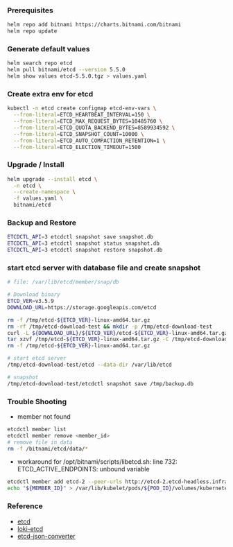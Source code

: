 ### Prerequisites
```bash
helm repo add bitnami https://charts.bitnami.com/bitnami
helm repo update
```

### Generate default values
```bash
helm search repo etcd
helm pull bitnami/etcd --version 5.5.0
helm show values etcd-5.5.0.tgz > values.yaml
```

### Create extra env for etcd
```bash
kubectl -n etcd create configmap etcd-env-vars \
  --from-literal=ETCD_HEARTBEAT_INTERVAL=150 \
  --from-literal=ETCD_MAX_REQUEST_BYTES=10485760 \
  --from-literal=ETCD_QUOTA_BACKEND_BYTES=8589934592 \
  --from-literal=ETCD_SNAPSHOT_COUNT=10000 \
  --from-literal=ETCD_AUTO_COMPACTION_RETENTION=1 \
  --from-literal=ETCD_ELECTION_TIMEOUT=1500
```

### Upgrade / Install
```bash
helm upgrade --install etcd \
  -n etcd \
  --create-namespace \
  -f values.yaml \
  bitnami/etcd
```

### Backup and Restore
```bash
ETCDCTL_API=3 etcdctl snapshot save snapshot.db
ETCDCTL_API=3 etcdctl snapshot status snapshot.db
ETCDCTL_API=3 etcdctl snapshot restore snapshot.db
```

### start etcd server with database file and create snapshot
```bash
# file: /var/lib/etcd/member/snap/db

# Download binary
ETCD_VER=v3.5.9
DOWNLOAD_URL=https://storage.googleapis.com/etcd

rm -f /tmp/etcd-${ETCD_VER}-linux-amd64.tar.gz
rm -rf /tmp/etcd-download-test && mkdir -p /tmp/etcd-download-test
curl -L ${DOWNLOAD_URL}/${ETCD_VER}/etcd-${ETCD_VER}-linux-amd64.tar.gz -o /tmp/etcd-${ETCD_VER}-linux-amd64.tar.gz
tar xzvf /tmp/etcd-${ETCD_VER}-linux-amd64.tar.gz -C /tmp/etcd-download-test --strip-components=1
rm -f /tmp/etcd-${ETCD_VER}-linux-amd64.tar.gz

# start etcd server
/tmp/etcd-download-test/etcd --data-dir /var/lib/etcd

# snapshot
/tmp/etcd-download-test/etcdctl snapshot save /tmp/backup.db
```

### Trouble Shooting
* member not found
```bash
etcdctl member list
etcdctl member remove <member_id>
# remove file in data
rm -f /bitnami/etcd/data/*
```

* workaround for /opt/bitnami/scripts/libetcd.sh: line 732: ETCD_ACTIVE_ENDPOINTS: unbound variable
```bash
etcdctl member add etcd-2 --peer-urls http://etcd-2.etcd-headless.infra.svc.cluster.local:2379
echo "${MEMBER_ID}" > /var/lib/kubelet/pods/${POD_ID}/volumes/kubernetes.io~csi/${DISK_ID}/mount/data/member_id
```

### Reference
* [etcd](https://github.com/bitnami/charts/tree/master/bitnami/etcd)
* [loki-etcd](https://www.jianshu.com/p/f9ab6296ff29)
* [etcd-json-converter](https://github.com/forcemeter/etcd-json-converter)
